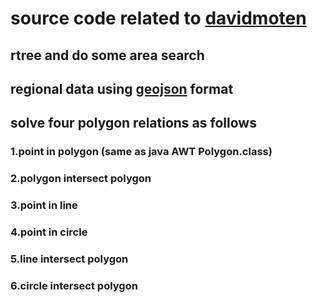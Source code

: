 #    source code related to [davidmoten](https://github.com/davidmoten/rtree.git) 
##   rtree and do some area search
##   regional data using [geojson](http://geojson.org) format
##   solve four polygon relations as follows

###    1.point in polygon (same as java AWT Polygon.class)

###    2.polygon intersect polygon 

###    3.point in line 

###    4.point in circle

###    5.line intersect polygon

###    6.circle intersect polygon

